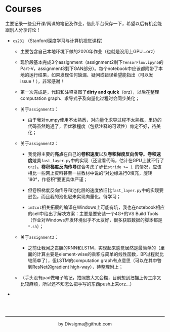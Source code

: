 # Courses
主要记录一些公开课/网课的笔记及作业，借此平台保存一下，希望以后有机会能跟别人分享讨论！



- `cs231` （Stanford深度学习与计算机视觉课程）

  - 主要包含自己本地环境下做的2020年作业（也就是没用上GPU...orz）
  - 现阶段基本完成3个assignment（assignment2剩下`TensorFlow.ipynb`的Part-V，assignment3剩下GAN部分）。每个notebook中应该都附带了本地的运行结果，如果发现任何缺漏、疑问或错误希望能指出（可以发issue！），非常感谢！

  - 第一次完成是，代码和注释贪图了**dirty and quick**（orz），以后在整理computation graph、求导式子及向量化过程时会同步美化；

  - 关于`assignment1`：

    - 由于我对numpy使用不太熟悉，对向量化求导过程不太熟练，里边的代码虽然跑通了，但优雅程度（包括注释的可读性）肯定不好，待美化；

  - 关于`assignment2`：

    - 我觉得主要的**亮点**在自己的**卷积速度**以及**卷积梯度反向传导**。**卷积速度**媲美`fast_layer.py`中的实现（还没看代码，估计在GPU上就不行了orz）。**卷积梯度反向传导**综合考虑了步长`stride >= 1 `的情况，应该相比一些网上资料甚至一些教材中说的“对边缘进行0填充，旋转180°，作卷积”要更具体严谨；
    - 但卷积梯度反向传导和池化层的速度依旧比`fast_layer.py`中的实现要逊色，而且我的池化层未实现向量化。待学习；

    - `im2col`相关拓展的编译在Windows上可能有坑，我也在notebook相应的cell中给出了解决方案：主要是要安装一个4G+的VS Build Tools （作业对Windows开发环境似乎不太友好，很多获取数据的脚本都是`*.sh`）；

  - 关于`assignment3`：

    - 之前让我闻之丧胆的RNN和LSTM，实现起来感觉居然是最简单的（里面的计算主要是element-wise的乘积与简单的线性函数，BP过程就比较简单了），但LSTM的computation graph有点意思（可以在其中瞥到ResNet的gradient high-way），待整理附上；

  - （手头没有pad做电子笔记，拍照放大又会糊，目前想到扫描上传工序又比较麻烦，所以还不知怎么把手写的东西push上来orz...）

- 



<br />

<br />

----



<div align="center">by Divsigma@github.com</div>


